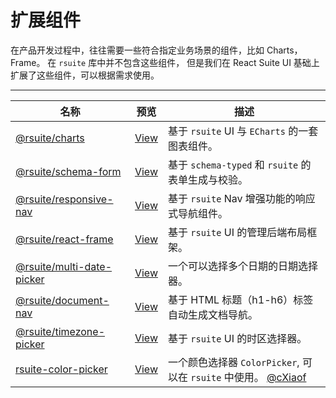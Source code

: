 # 扩展组件

在产品开发过程中，往往需要一些符合指定业务场景的组件，比如 Charts，Frame。 在 `rsuite` 库中并不包含这些组件， 但是我们在 React Suite UI 基础上扩展了这些组件，可以根据需求使用。

---

| 名称                                           | 预览                           | 描述                                                                                  |
| ---------------------------------------------- | ------------------------------ | ------------------------------------------------------------------------------------- |
| [@rsuite/charts][charts]                       | [View][charts-docs]            | 基于 `rsuite` UI 与 `ECharts` 的一套图表组件。                                        |
| [@rsuite/schema-form][schema-form]             | [View][schema-form-docs]       | 基于 `schema-typed` 和 `rsuite` 的表单生成与校验。                                    |
| [@rsuite/responsive-nav][nav]                  | [View][nav-docs]               | 基于 `rsuite` Nav 增强功能的响应式导航组件。                                          |
| [@rsuite/react-frame][frame]                   | [View][frame-docs]             | 基于 `rsuite` UI 的管理后端布局框架。                                                 |
| [@rsuite/multi-date-picker][multi-date-picker] | [View][multi-date-picker-docs] | 一个可以选择多个日期的日期选择器。                                                    |
| [@rsuite/document-nav][document-nav]           | [View][document-nav-docs]      | 基于 HTML 标题（h1-h6）标签自动生成文档导航。                                         |
| [@rsuite/timezone-picker][timezone-picker]     | [View][timezone-picker-docs]   | 基于 `rsuite` UI 的时区选择器。                                                       |
| [rsuite-color-picker][color-picker]            | [View][color-picker-docs]      | 一个颜色选择器 `ColorPicker`, 可以在 `rsuite` 中使用。 [@cXiaof][color-picker-author] |

[schema-form]: https://github.com/rsuite/schema-form
[schema-form-docs]: https://rsuite.github.io/schema-form/
[charts]: https://github.com/rsuite/charts
[charts-docs]: https://charts.rsuitejs.com/
[nav]: https://github.com/rsuite/responsive-nav
[nav-docs]: https://rsuite.github.io/responsive-nav/
[frame]: https://github.com/rsuite/react-frame
[frame-docs]: https://rsuite.github.io/react-frame/
[multi-date-picker]: https://github.com/rsuite/multi-date-picker
[multi-date-picker-docs]: https://rsuite.github.io/multi-date-picker
[document-nav]: https://github.com/rsuite/document-nav
[document-nav-docs]: https://rsuite.github.io/document-nav/
[timezone-picker]: https://github.com/rsuite/timezone-picker
[timezone-picker-docs]: https://rsuite.github.io/timezone-picker/assets/
[color-picker]: https://github.com/cXiaof/rsuite-color-picker
[color-picker-docs]: https://cxiaof.github.io/rsuite-color-picker/assets/
[color-picker-author]: https://github.com/cXiaof
